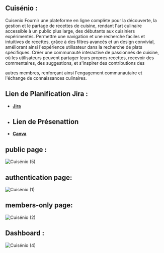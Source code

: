 ## Cuisénio :
 Cuisenio Fournir une plateforme en ligne complète pour la découverte, la gestion et le partage de recettes de cuisine, rendant l'art culinaire accessible à un public plus large, des débutants aux cuisiniers expérimentés.
Permettre une navigation et une recherche faciles et intuitives de recettes, grâce à des filtres avancés et un design convivial, améliorant ainsi l'expérience utilisateur dans la recherche de plats spécifiques.
Créer une communauté interactive de passionnés de cuisine, où les utilisateurs peuvent partager leurs propres recettes, recevoir des commentaires, des suggestions, et s'inspirer des contributions des 

autres membres, renforçant ainsi l'engagement communautaire et l'échange de connaissances culinaires.


## Lien de Planification Jira :
- **[Jira](https://douaa123.atlassian.net/jira/software/projects/FR/boards/5/backlog?epics=visible&issueParent=10125%2C10128%2C10137%2C10133)**
- ## Lien de Présenattion
- **[Canva](https://www.canva.com/design/DAGBkElx6IA/3bxsP0_btM4YKFUNbc3T7w/edit?locale=en&ui=eyJBIjp7IkUiOnsiQSI6dHJ1ZX19fQ)**

## public page :

![Cuisénio (5)](https://github.com/Douaa1819/Cuisenio/assets/125483549/ddad2ff6-702c-4b20-af4a-21bdf69e35f5)


## authentication page:

 ![Cuisénio (1)](https://github.com/Douaa1819/Cuisenio/assets/125483549/f2174b9f-9e34-4f63-9e4b-40397c05823b)


## members-only page:
![Cuisénio (2)](https://github.com/Douaa1819/Cuisenio/assets/125483549/66a45b7a-bf79-4e5c-8820-2e2747a64c40)

## Dashboard :
![Cuisénio (4)](https://github.com/Douaa1819/Cuisenio/assets/125483549/682f636d-8ce6-4746-89c2-0259f8526aee)

  


